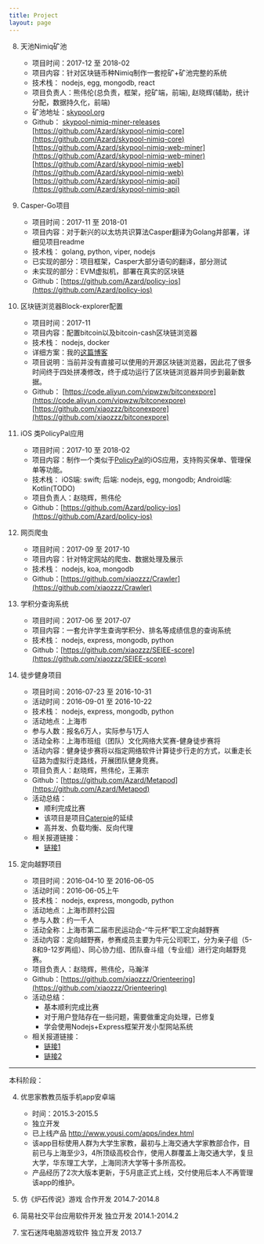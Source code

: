```yaml
---
title: Project
layout: page
---
```


8. 天池Nimiq矿池
	* 项目时间：2017-12 至 2018-02
	* 项目内容：针对区块链币种Nimiq制作一套挖矿+矿池完整的系统
	* 技术栈： nodejs, egg, mongodb, react
	* 项目负责人：熊伟伦(总负责，框架，挖矿端，前端), 赵晓辉(辅助，统计分配，数据持久化，前端)
	* 矿池地址：[skypool.org](https://nimiq.skypool.org/)
	* Github：
		[skypool-nimiq-miner-releases](https://github.com/skypool-org/skypool-nimiq-miner/releases)
		[https://github.com/Azard/skypool-nimiq-core](https://github.com/Azard/skypool-nimiq-core)
		[https://github.com/Azard/skypool-nimiq-web-miner](https://github.com/Azard/skypool-nimiq-web-miner)
		[https://github.com/Azard/skypool-nimiq-web](https://github.com/Azard/skypool-nimiq-web)
		[https://github.com/Azard/skypool-nimiq-api](https://github.com/Azard/skypool-nimiq-api)

7. Casper-Go项目
	* 项目时间：2017-11 至 2018-01
	* 项目内容：对于新兴的以太坊共识算法Casper翻译为Golang并部署，详细见项目readme
	* 技术栈： golang, python, viper, nodejs
	* 已实现的部分：项目框架，Casper大部分语句的翻译，部分测试
	* 未实现的部分：EVM虚拟机，部署在真实的区块链
	* Github：[https://github.com/Azard/policy-ios](https://github.com/Azard/policy-ios)

6. 区块链浏览器Block-explorer配置
	* 项目时间：2017-11
	* 项目内容：配置bitcoin以及bitcoin-cash区块链浏览器
	* 技术栈： nodejs, docker
	* 详细方案：我的[这篇博客](/2017/11/25/Block-explorer/)
	* 项目说明：当前并没有直接可以使用的开源区块链浏览器，因此花了很多时间终于四处拼凑修改，终于成功运行了区块链浏览器并同步到最新数据。
	* Github：
		[https://code.aliyun.com/vipwzw/bitconexpore](https://code.aliyun.com/vipwzw/bitconexpore)
		[https://github.com/xiaozzz/bitconexpore](https://github.com/xiaozzz/bitconexpore)

5. iOS 类PolicyPal应用
	* 项目时间：2017-10 至 2018-02
	* 项目内容：制作一个类似于[PolicyPal](https://www.policypal.com/gotoiOS)的iOS应用，支持购买保单、管理保单等功能。
	* 技术栈： iOS端: swift; 后端: nodejs, egg, mongodb; Android端: Kotlin(TODO)
	* 项目负责人：赵晓辉，熊伟伦
	* Github：[https://github.com/Azard/policy-ios](https://github.com/Azard/policy-ios)

4. 网页爬虫
	* 项目时间：2017-09 至 2017-10
	* 项目内容：针对特定网站的爬虫、数据处理及展示
	* 技术栈： nodejs, koa, mongodb
	* Github：[https://github.com/xiaozzz/Crawler](https://github.com/xiaozzz/Crawler)

3. 学积分查询系统
	* 项目时间：2017-06 至 2017-07
	* 项目内容：一套允许学生查询学积分、排名等成绩信息的查询系统
	* 技术栈： nodejs, express, mongodb, python
	* Github：[https://github.com/xiaozzz/SEIEE-score](https://github.com/xiaozzz/SEIEE-score)

2. 徒步健身项目
	* 项目时间：2016-07-23 至 2016-10-31
	* 活动时间：2016-09-01 至 2016-10-22
	* 技术栈： nodejs, express, mongodb, python
	* 活动地点：上海市
	* 参与人数：报名6万人，实际参与1万人
	* 活动全称：上海市班组（团队）文化网络大奖赛-健身徒步赛将
	* 活动内容：健身徒步赛将以指定网络软件计算徒步行走的方式，以重走长征路为虚拟行走路线，开展团队健身竞赛。
	* 项目负责人：赵晓辉，熊伟伦，王茀宗
	* Github：[https://github.com/Azard/Metapod](https://github.com/Azard/Metapod)
	* 活动总结：
		- 顺利完成比赛
		- 该项目是项目[Caterpie](https://github.com/Azard/Caterpie)的延续
		- 高并发、负载均衡、反向代理
	* 相关报道链接：
		- [链接1](http://www.shjcw.gov.cn/renda/node5902/node5904/node5913/u1ai6105268.html)

1. 定向越野项目
	* 项目时间：2016-04-10 至 2016-06-05
	* 活动时间：2016-06-05上午
	* 技术栈： nodejs, express, mongodb, python
	* 活动地点：上海市顾村公园
	* 参与人数：约一千人
	* 活动全称：上海市第二届市民运动会-“牛元杯”职工定向越野赛
	* 活动内容：定向越野赛，参赛成员主要为牛元公司职工，分为亲子组（5-8和9-12岁两组）、同心协力组、团队奋斗组（专业组）进行定向越野竞赛。
	* 项目负责人：赵晓辉，熊伟伦，马瀚洋
	* Github：[https://github.com/xiaozzz/Orienteering](https://github.com/xiaozzz/Orienteering)
	* 活动总结：
		- 基本顺利完成比赛
		- 对于用户登陆存在一些问题，需要做重定向处理，已修复
		- 学会使用Nodejs+Express框架开发小型网站系统
	* 相关报道链接：
		- [链接1](http://www.niuyuan.com/CompanyNews/nybdxye.shtml)
		- [链接2](http://www.niuyuan.com/CompanyNews/niuyuanbei.shtml)

--------------------------

本科阶段：

4. 优思家教教员版手机app安卓端
	* 时间：2015.3-2015.5
	* 独立开发 
	* 已上线产品 http://www.yousi.com/apps/index.html
	* 该app目标使用人群为大学生家教，最初与上海交通大学家教部合作，目前已与上海至少3，4所顶级高校合作，使用人群覆盖上海交通大学，复旦大学，华东理工大学，上海同济大学等十多所高校。
	* 产品经历了2次大版本更新，于5月底正式上线，交付使用后本人不再管理该app的维护。

3. 仿《炉石传说》游戏 合作开发 2014.7-2014.8

2. 简易社交平台应用软件开发 独立开发 2014.1-2014.2

1. 宝石迷阵电脑游戏软件 独立开发 2013.7


